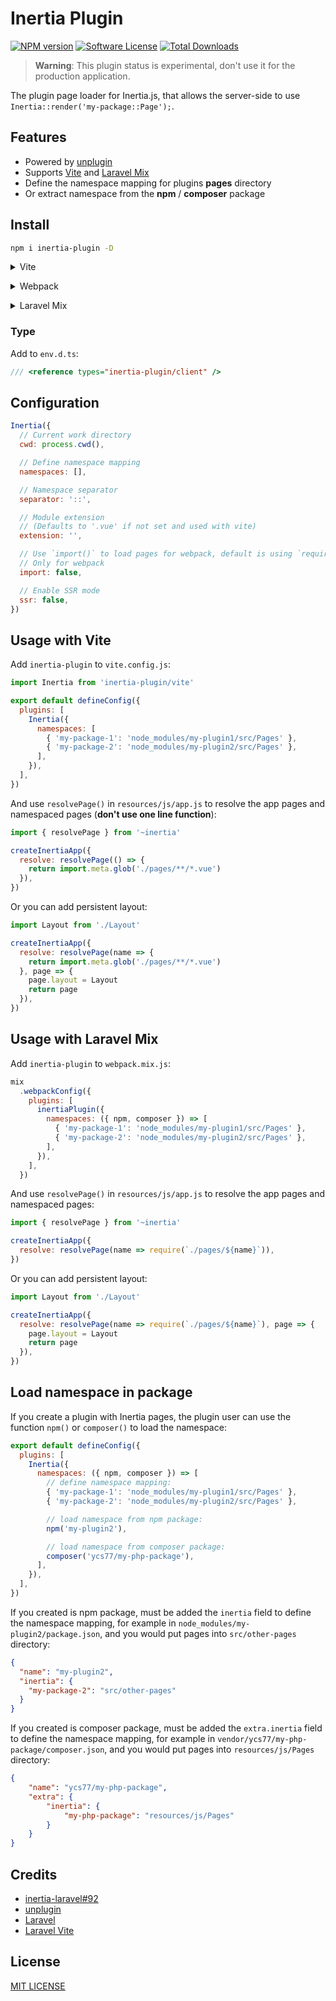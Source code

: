 # Inertia Plugin

[![NPM version][ico-version]][link-npm]
[![Software License][ico-license]](LICENSE)
[![Total Downloads][ico-downloads]][link-downloads]

> **Warning**: This plugin status is experimental, don't use it for the production application.

The plugin page loader for Inertia.js, that allows the server-side to use `Inertia::render('my-package::Page');`.

## Features

* Powered by [unplugin](https://github.com/unjs/unplugin)
* Supports [Vite](https://vitejs.dev/) and [Laravel Mix](https://laravel-mix.com/)
* Define the namespace mapping for plugins **pages** directory
* Or extract namespace from the **npm** / **composer** package

## Install

```bash
npm i inertia-plugin -D
```

<details>
<summary>Vite</summary><br>

```ts
// vite.config.js
import Inertia from 'inertia-plugin/vite'

export default defineConfig({
  plugins: [
    Inertia({ /* options */ }),
  ],
})
```

<br></details>

<details>
<summary>Webpack</summary><br>

```ts
// webpack.config.js
const inertiaPlugin = require('inertia-plugin/webpack')

module.exports = {
  /* ... */
  plugins: [
    inertiaPlugin({ /* options */ })
  ]
}
```

<br></details>

<details>
<summary>Laravel Mix</summary><br>

```ts
// webpack.mix.js
const inertiaPlugin = require('inertia-plugin/webpack')

mix
  .webpackConfig({
    plugins: [
      inertiaPlugin({ /* options */ }),
    ],
  })

```

<br></details>

### Type

Add to `env.d.ts`:

```ts
/// <reference types="inertia-plugin/client" />
```

## Configuration

```js
Inertia({
  // Current work directory
  cwd: process.cwd(),

  // Define namespace mapping
  namespaces: [],

  // Namespace separator
  separator: '::',

  // Module extension
  // (Defaults to '.vue' if not set and used with vite)
  extension: '',

  // Use `import()` to load pages for webpack, default is using `require()`
  // Only for webpack
  import: false,

  // Enable SSR mode
  ssr: false,
})
```

## Usage with Vite

Add `inertia-plugin` to `vite.config.js`:

```js
import Inertia from 'inertia-plugin/vite'

export default defineConfig({
  plugins: [
    Inertia({
      namespaces: [
        { 'my-package-1': 'node_modules/my-plugin1/src/Pages' },
        { 'my-package-2': 'node_modules/my-plugin2/src/Pages' },
      ],
    }),
  ],
})
```

And use `resolvePage()` in `resources/js/app.js` to resolve the app pages and namespaced pages (**don't use one line function**):

```js
import { resolvePage } from '~inertia'

createInertiaApp({
  resolve: resolvePage(() => {
    return import.meta.glob('./pages/**/*.vue')
  }),
})
```

Or you can add persistent layout:

```js
import Layout from './Layout'

createInertiaApp({
  resolve: resolvePage(name => {
    return import.meta.glob('./pages/**/*.vue')
  }, page => {
    page.layout = Layout
    return page
  }),
})
```

## Usage with Laravel Mix

Add `inertia-plugin` to `webpack.mix.js`:

```js
mix
  .webpackConfig({
    plugins: [
      inertiaPlugin({
        namespaces: ({ npm, composer }) => [
          { 'my-package-1': 'node_modules/my-plugin1/src/Pages' },
          { 'my-package-2': 'node_modules/my-plugin2/src/Pages' },
        ],
      }),
    ],
  })
```

And use `resolvePage()` in `resources/js/app.js` to resolve the app pages and namespaced pages:

```js
import { resolvePage } from '~inertia'

createInertiaApp({
  resolve: resolvePage(name => require(`./pages/${name}`)),
})
```

Or you can add persistent layout:

```js
import Layout from './Layout'

createInertiaApp({
  resolve: resolvePage(name => require(`./pages/${name}`), page => {
    page.layout = Layout
    return page
  }),
})
```

## Load namespace in package

If you create a plugin with Inertia pages, the plugin user can use the function `npm()` or `composer()` to load the namespace:

```js
export default defineConfig({
  plugins: [
    Inertia({
      namespaces: ({ npm, composer }) => [
        // define namespace mapping:
        { 'my-package-1': 'node_modules/my-plugin1/src/Pages' },
        { 'my-package-2': 'node_modules/my-plugin2/src/Pages' },

        // load namespace from npm package:
        npm('my-plugin2'),

        // load namespace from composer package:
        composer('ycs77/my-php-package'),
      ],
    }),
  ],
})
```

If you created is npm package, must be added the `inertia` field to define the namespace mapping, for example in `node_modules/my-plugin2/package.json`, and you would put pages into `src/other-pages` directory:

```json
{
  "name": "my-plugin2",
  "inertia": {
    "my-package-2": "src/other-pages"
  }
}
```

If you created is composer package, must be added the `extra.inertia` field to define the namespace mapping, for example in `vendor/ycs77/my-php-package/composer.json`, and you would put pages into `resources/js/Pages` directory:

```json
{
    "name": "ycs77/my-php-package",
    "extra": {
        "inertia": {
            "my-php-package": "resources/js/Pages"
        }
    }
}
```

## Credits

* [inertia-laravel#92](https://github.com/inertiajs/inertia-laravel/issues/92)
* [unplugin](https://github.com/unjs/unplugin)
* [Laravel](https://laravel.com/)
* [Laravel Vite](https://laravel-vite.dev/)

## License

[MIT LICENSE](LICENSE)

[ico-version]: https://img.shields.io/npm/v/inertia-plugin?style=flat-square
[ico-license]: https://img.shields.io/badge/license-MIT-brightgreen?style=flat-square
[ico-downloads]: https://img.shields.io/npm/dt/inertia-plugin?style=flat-square

[link-npm]: https://www.npmjs.com/package/inertia-plugin
[link-downloads]: https://www.npmjs.com/package/inertia-plugin
